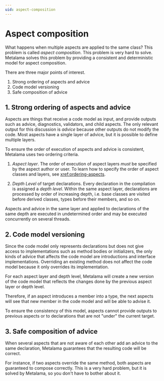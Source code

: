 ```yaml
---
uid: aspect-composition
---
```


# Aspect composition

What happens when multiple aspects are applied to the same class? This problem is called _aspect composition_. This problem is very hard to solve. Metalama solves this problem by providing a consistent and deterministic model for aspect composition.

There are three major points of interest.

1. Strong ordering of aspects and advice
2. Code model versioning
3. Safe composition of advice

## 1. Strong ordering of aspects and advice

Aspects are things that receive a code model as input, and provide outputs such as advice, diagnostics, validators, and child aspects. The only relevant output for this discussion is *advice* because other outputs do not modify the code. Most aspects have a single layer of advice, but it is possible to define multiple layers.

To ensure the order of execution of aspects and advice is consistent, Metalama uses two ordering criteria.

1. _Aspect layer_. The order of execution of aspect layers _must_ be specified by the aspect author or user. To learn how to specify the order of aspect classes and layers, see <xref:ordering-aspects>.

2. _Depth Level_ of target declarations. Every declaration in the compilation is assigned a _depth level_. Within the same aspect layer, declarations are processed by order of increasing depth, i.e. base classes are visited before derived classes, types before their members, and so on.

Aspects and advice in the same layer and applied to declarations of the same depth are executed in undetermined order and may be executed concurrently on several threads.


## 2. Code model versioning

Since the code model only represents declarations but does not give access to implementations such as method bodies or initializers, the only kinds of advice that affects the code model are introductions and interface implementations. Overriding an existing method does not affect the code model because it only overrides its implementation.

For each aspect layer and depth level, Metalama will create a new version of the code model that reflects the changes done by the previous aspect layer or depth level.

Therefore, if an aspect introduces a member into a type, the next aspects will see that new member in the code model and will be able to advise it.

To ensure the consistency of this model, aspects cannot provide outputs to previous aspects or to declarations that are not "under" the current target.

## 3. Safe composition of advice

When several aspects that are not aware of each other add an advice to the same declaration, Metalama guarantees that the resulting code will be correct.

For instance, if two aspects override the same method, both aspects are guaranteed to compose correctly. This is a very hard problem, but it is solved by Metalama, so you don't have to bother about it.

[comment]: # (TODO: example log and cache)

